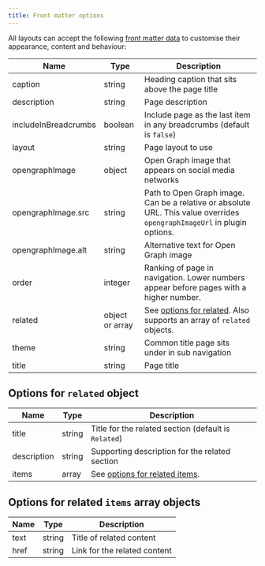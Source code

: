 ```yaml
---
title: Front matter options
---
```


All layouts can accept the following [front matter data](https://www.11ty.dev/docs/data-frontmatter/) to customise their appearance, content and behaviour:

| Name                 | Type            | Description                                                                                                              |
| -------------------- | --------------- | ------------------------------------------------------------------------------------------------------------------------ |
| caption              | string          | Heading caption that sits above the page title                                                                           |
| description          | string          | Page description                                                                                                         |
| includeInBreadcrumbs | boolean         | Include page as the last item in any breadcrumbs (default is `false`)                                                    |
| layout               | string          | Page layout to use                                                                                                       |
| opengraphImage       | object          | Open Graph image that appears on social media networks                                                                   |
| opengraphImage.src   | string          | Path to Open Graph image. Can be a relative or absolute URL. This value overrides `opengraphImageUrl` in plugin options. |
| opengraphImage.alt   | string          | Alternative text for Open Graph image                                                                                    |
| order                | integer         | Ranking of page in navigation. Lower numbers appear before pages with a higher number.                                   |
| related              | object or array | See [options for related](#options-for-related-object). Also supports an array of `related` objects.                     |
| theme                | string          | Common title page sits under in sub navigation                                                                           |
| title                | string          | Page title                                                                                                               |

## Options for `related` object

| Name        | Type   | Description                                                                |
| ----------- | ------ | -------------------------------------------------------------------------- |
| title       | string | Title for the related section (default is `Related`)                       |
| description | string | Supporting description for the related section                             |
| items       | array  | See [options for related items](#options-for-related-items-array-objects). |

## Options for related `items` array objects

| Name | Type   | Description                  |
| ---- | ------ | ---------------------------- |
| text | string | Title of related content     |
| href | string | Link for the related content |
